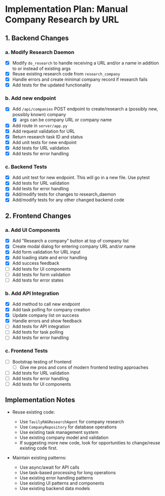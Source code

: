 # Implementation Plan: Manual Company Research by URL

## 1. Backend Changes

### a. Modify Research Daemon
- [x] Modify `do_research` to handle receiving a URL and/or a name in addition to or instead of existing args
- [x] Reuse existing research code from `research_company`
- [x] Handle errors and create minimal company record if research fails
- [x] Add tests for the updated functionality

### b. Add new endpoint
- [x] Add `/api/companies` POST endpoint to create/research a (possibly new, possibly known) company
  - [x] args can be company URL or company name
- [x] Add route in `server/app.py`
- [x] Add request validation for URL
- [x] Return research task ID and status
- [x] Add unit tests for new endpoint
- [x] Add tests for URL validation
- [x] Add tests for error handling

### c. Backend Tests
- [x] Add unit test for new endpoint. This will go in a new file. Use pytest
- [x] Add tests for URL validation
- [x] Add tests for error handling
- [x] Add/modify tests for changes to research_daemon
- [x] Add/modify tests for any other changed backend code

## 2. Frontend Changes

### a. Add UI Components
- [x] Add "Research a company" button at top of company list
- [x] Create modal dialog for entering company URL and/or name
- [x] Add form validation for URL input
- [x] Add loading state and error handling
- [x] Add success feedback
- [ ] Add tests for UI components
- [ ] Add tests for form validation
- [ ] Add tests for error states

### b. Add API Integration
- [x] Add method to call new endpoint
- [x] Add task polling for company creation
- [x] Update company list on success
- [x] Handle errors and show feedback
- [ ] Add tests for API integration
- [ ] Add tests for task polling
- [ ] Add tests for error handling

### c. Frontend Tests
- [ ] Bootstrap testing of frontend
  - [ ] Give me pros and cons of modern frontend testing approaches
- [ ] Add tests for URL validation
- [ ] Add tests for error handling
- [ ] Add tests for UI components

## Implementation Notes

- Reuse existing code:
  - Use `TavilyRAGResearchAgent` for company research
  - Use `CompanyRepository` for database operations
  - Use existing task management system
  - Use existing company model and validation
  - If suggesting more new code, look for opportunities to change/reuse existing code first.

- Maintain existing patterns:
  - Use async/await for API calls
  - Use task-based processing for long operations
  - Use existing error handling patterns
  - Use existing UI patterns and components
  - Use existing backend data models